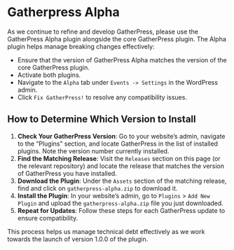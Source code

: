 # Gatherpress Alpha

As we continue to refine and develop GatherPress, please use the GatherPress Alpha plugin alongside the core GatherPress plugin. The Alpha plugin helps manage breaking changes effectively:

- Ensure that the version of GatherPress Alpha matches the version of the core GatherPress plugin.
- Activate both plugins.
- Navigate to the `Alpha` tab under `Events -> Settings` in the WordPress admin.
- Click `Fix GatherPress!` to resolve any compatibility issues.

## How to Determine Which Version to Install

1. **Check Your GatherPress Version**: Go to your website’s admin, navigate to the “Plugins” section, and locate GatherPress in the list of installed plugins. Note the version number currently installed.
2. **Find the Matching Release**: Visit the `Releases` section on this page (or the relevant repository) and locate the release that matches the version of GatherPress you have installed.
3. **Download the Plugin**: Under the `Assets` section of the matching release, find and click on `gatherpress-alpha.zip` to download it.
4. **Install the Plugin**: In your website’s admin, go to `Plugins` > `Add New Plugin` and upload the `gatherpress-alpha.zip` file you just downloaded.
5. **Repeat for Updates**: Follow these steps for each GatherPress update to ensure compatibility.

This process helps us manage technical debt effectively as we work towards the launch of version 1.0.0 of the plugin.
